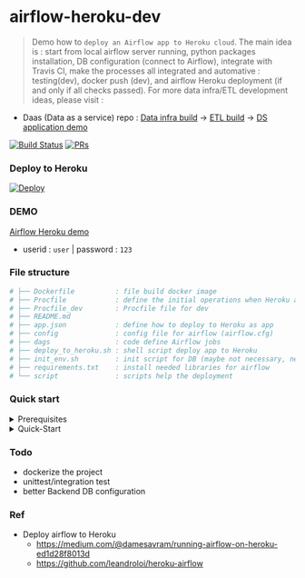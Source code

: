 # airflow-heroku-dev 

> Demo how to `deploy an Airflow app to Heroku cloud`. The main idea is : start from local airflow server running, python packages installation, DB configuration (connect to Airflow), integrate with Travis CI, make the processes all integrated and automative : testing(dev), docker push (dev), and airflow Heroku deployment (if and only if all checks passed). For more data infra/ETL development ideas, please visit :

* Daas (Data as a service) repo :  [Data infra build](https://github.com/yennanliu/data_infra_repo) -> [ETL build](https://github.com/yennanliu/XJob) -> [DS application demo](https://github.com/yennanliu/analysis)

[![Build Status](https://travis-ci.org/yennanliu/Xjob.svg?branch=master)](https://travis-ci.org/yennanliu/airflow-heroku-dev)
[![PRs](https://img.shields.io/badge/PRs-welcome-6574cd.svg)](https://github.com/yennanliu/airflow-heroku-dev/pulls)

### Deploy to Heroku 
[![Deploy](https://www.herokucdn.com/deploy/button.svg)](https://heroku.com/deploy?template=https://github.com/yennanliu/airflow-heroku-dev)

### DEMO 
[Airflow Heroku demo](http://airflow-heroku.herokuapp.com/)
- userid : `user` |  password : `123`


### File structure 
```bash
# ├── Dockerfile          : file build docker image 
# ├── Procfile            : define the initial operations when Heroku app built and deployed 
# ├── Procfile_dev        : Procfile file for dev 
# ├── README.md
# ├── app.json            : define how to deploy to Heroku as app 
# ├── config              : config file for airflow (airflow.cfg)
# ├── dags                : code define Airflow jobs  
# ├── deploy_to_heroku.sh : shell script deploy app to Heroku
# ├── init_env.sh         : init script for DB (maybe not necessary, need to check)
# ├── requirements.txt    : install needed libraries for airflow 
# └── script              : scripts help the deployment
```

### Quick start 
<details>
<summary>Prerequisites</summary>

```bash
# https://medium.com/@damesavram/running-airflow-on-heroku-ed1d28f8013d

# step 1) set up a Heroku account 
# https://dashboard.heroku.com/
# https://devcenter.heroku.com/articles/getting-started-with-python

# step 2) access the Heroku console page, check the account status 

# step 3) install Heroku CLI
# https://devcenter.heroku.com/articles/heroku-cli#download-and-install

# step 4) install dev environment for python (e.g. conda)
# https://docs.conda.io/projects/conda/en/latest/user-guide/install/

```
</details>

<details>
<summary>Quick-Start</summary>

```bash
# clone the repo
$ cd && git https://github.com/yennanliu/airflow-heroku-dev.git
$ cd && cd airflow-heroku-dev 
# launch dev python env 
$ source activate <your_dev_env_name>
# install airflow packages and export it the requirements.txt
$ pip install "apache-airflow[postgres, password]" && pip freeze list > requirements.txt
# create heroku project (set airflow-heroku as project name)
$ heroku create airflow-heroku 
# set up postgresql as airflow backend (if not work, can via Heroku console too)
$ heroku addons:create heroku-postgresql:dev -a airflow-heroku
# show heroku config (check if DB url shown as expected)
$ heroku config -a airflow-heroku
# setting up heroku configs 
$ heroku config:set  -a airflow-heroku  AIRFLOW__CORE__SQL_ALCHEMY_CONN=<replace_with_your_postgre_DB_url>
$ heroku config:set  -a airflow-heroku  AIRFLOW__CORE__LOAD_EXAMPLES=False
# get the via AIRFLOW_FERNET_KEY 
$ python -c "from cryptography.fernet import Fernet; print (Fernet.generate_key())"
$ heroku config:set  -a airflow-heroku  AIRFLOW__CORE__FERNET_KEY=<your_FERNET_KEY>
$ heroku config:set -a airflow-heroku AIRFLOW__WEBSERVER__AUTHENTICATE=True
$ heroku config:set  -a airflow-heroku AIRFLOW__WEBSERVER__AUTH_BACKEND=airflow.contrib.auth.backends.password_auth
# git update and git push 
$ git add . && git commit -m 'update for heroku deploy' && git push origin 
# set up  remote heroku git 
$ heroku git:remote -a airflow-heroku
# heroku deploy  
$ git push heroku master 
# track deploy log 
$ heroku logs --tail -a airflow-heroku
# access the deployed Heroku app if everything above works fine 
$ heroku open 

# set up airflow user account 
$ heroku run bash
$ python 
# within in python console 
>>> import airflow
>>> from airflow import models, settings
>>> from airflow.contrib.auth.backends.password_auth import PasswordUser
>>> user = PasswordUser(models.User())
>>> user.username = 'user'
>>> user.email  = 'example@airflow.com'
>>> user.password  = '123'
>>> session = settings.Session()
>>> session.add(user)
>>> session.commit()
>>> session.close()
>>> exit()

```
</details>

### Todo 
- dockerize the project 
- unittest/integration test 
- better Backend DB configuration 

### Ref 
- Deploy airflow to Heroku
	- https://medium.com/@damesavram/running-airflow-on-heroku-ed1d28f8013d
	- https://github.com/leandroloi/heroku-airflow
	